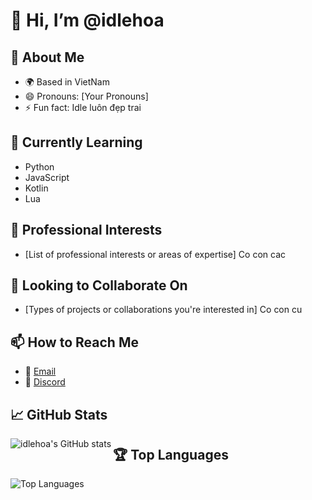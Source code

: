 # 👋 Hi, I’m @idlehoa

## 👀 About Me
- 🌍 Based in VietNam
- 😄 Pronouns: [Your Pronouns]
- ⚡ Fun fact: Idle luôn đẹp trai

## 🌱 Currently Learning
- Python
- JavaScript
- Kotlin
- Lua

## 💼 Professional Interests
- [List of professional interests or areas of expertise]
Co con cac

## 💞️ Looking to Collaborate On
- [Types of projects or collaborations you're interested in]
Co con cu

## 📫 How to Reach Me
- 📧 [Email](mailto:idle@vanhao.xyz)
- 💬 [Discord](https://alts.minusmc.xyz)

## 📈 GitHub Stats
<img align="left" src="https://github-readme-stats.vercel.app/api?username=idlehoa&show_icons=true&theme=radical" alt="idlehoa's GitHub stats" />

## 🏆 Top Languages
<img align="left" src="https://github-readme-stats.vercel.app/api/top-langs/?username=idlehoa&layout=compact&theme=radical" alt="Top Languages" />

<!---
idlehoa/idlehoa is a ✨ special ✨ repository because its `README.md` (this file) appears on your GitHub profile.
You can click the Preview link to take a look at your changes.
--->
